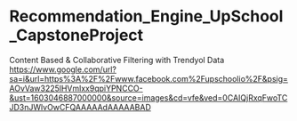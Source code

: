 # Recommendation_Engine_UpSchool_CapstoneProject
Content Based &amp; Collaborative Filtering with Trendyol Data
https://www.google.com/url?sa=i&url=https%3A%2F%2Fwww.facebook.com%2Fupschoolio%2F&psig=AOvVaw3225lHVmlxx9qpiYPNCCO-&ust=1603046887000000&source=images&cd=vfe&ved=0CAIQjRxqFwoTCJD3nJWlvOwCFQAAAAAdAAAAABAD
